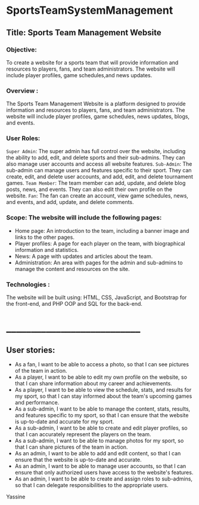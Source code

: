 # SportsTeamSystemManagement

## Title: Sports Team Management Website

### Objective: 
To create a website for a sports team that will provide information and resources to players, fans, and team administrators. The website will include player profiles, game schedules,and news updates.

### Overview : 
The Sports Team Management Website is a platform designed to provide information and resources to players, fans, and team administrators. The website will include player profiles, game schedules, news updates, blogs, and events.

### User Roles:

`Super Admin`: The super admin has full control over the website, including the ability to add, edit, and delete sports and their sub-admins. They can also manage user accounts and access all website features.
`Sub-Admin`: The sub-admin can manage users and features specific to their sport. They can create, edit, and delete user accounts, and add, edit, and delete tournament games.
`Team Member`: The team member can add, update, and delete blog posts, news, and events. They can also edit their own profile on the website.
`Fan`: The fan can create an account, view game schedules, news, and events, and add, update, and delete comments.

### Scope: The website will include the following pages:

- Home page: An introduction to the team, including a banner image and links to the other pages.
- Player profiles: A page for each player on the team, with biographical information and statistics.
- News: A page with updates and articles about the team.
- Administration: An area with pages for the admin and sub-admins to manage the content and resources on the site.



### Technologies :
The website will be built using:
HTML, CSS, JavaScript, and Bootstrap for the front-end, 
and PHP OOP and SQL for the back-end. 

# ___________________________

## User stories:

- As a fan, I want to be able to access a photo, so that I can see pictures of the team in action.
- As a player, I want to be able to edit my own profile on the website, so that I can share information about my career and achievements.
- As a player, I want to be able to view the schedule, stats, and results for my sport, so that I can stay informed about the team's upcoming games and performance.
- As a sub-admin, I want to be able to manage the content, stats, results, and features specific to my sport, so that I can ensure that the website is up-to-date and accurate for my sport.
- As a sub-admin, I want to be able to create and edit player profiles, so that I can accurately represent the players on the team.
- As a sub-admin, I want to be able to manage photos for my sport, so that I can share pictures of the team in action.
- As an admin, I want to be able to add and edit content, so that I can ensure that the website is up-to-date and accurate.
- As an admin, I want to be able to manage user accounts, so that I can ensure that only authorized users have access to the website's features.
- As an admin, I want to be able to create and assign roles to sub-admins, so that I can delegate responsibilities to the appropriate users.

Yassine
